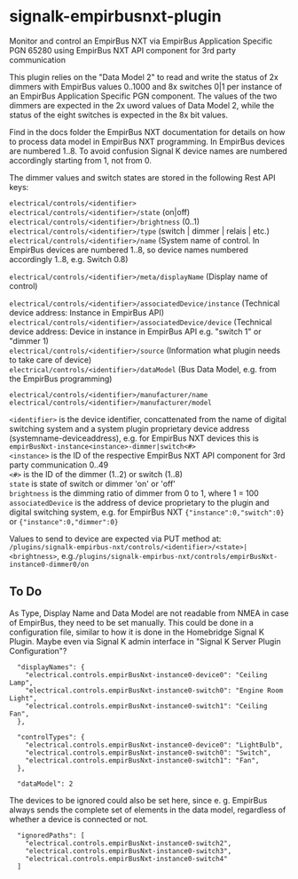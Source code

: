 # signalk-empirbusnxt-plugin
Monitor and control an EmpirBus NXT via EmpirBus Application Specific PGN 65280 using EmpirBus NXT API component for 3rd party communication

This plugin relies on the "Data Model 2" to read and write the status of 2x dimmers with EmpirBus values 0..1000 and 8x switches 0|1 per instance of an EmpirBus Application Specific PGN component. The values of the two dimmers are expected in the 2x uword values of Data Model 2, while the status of the eight switches is expected in the 8x bit values.

Find in the docs folder the EmpirBus NXT documentation for details on how to process data model in EmpirBus NXT programming. In EmpirBus devices are numbered 1..8. To avoid confusion Signal K device names are numbered accordingly starting from 1, not from 0.

The dimmer values and switch states are stored in the following Rest API keys:

`electrical/controls/<identifier>`  
`electrical/controls/<identifier>/state`  (on|off)  
`electrical/controls/<identifier>/brightness`  (0..1)  
`electrical/controls/<identifier>/type`   (switch | dimmer | relais | etc.)
`electrical/controls/<identifier>/name`   (System name of control. In EmpirBus devices are numbered 1..8, so device names numbered accordingly 1..8, e.g. Switch 0.8)  

`electrical/controls/<identifier>/meta/displayName`   (Display name of control)  

`electrical/controls/<identifier>/associatedDevice/instance` (Technical device address: Instance in EmpirBus API)    
`electrical/controls/<identifier>/associatedDevice/device` (Technical device address: Device in instance in EmpirBus API e.g. "switch 1" or "dimmer 1)  
`electrical/controls/<identifier>/source` (Information what plugin needs to take care of device)  
`electrical/controls/<identifier>/dataModel` (Bus Data Model, e.g. from the EmpirBus programming)  

`electrical/controls/<identifier>/manufacturer/name`  
`electrical/controls/<identifier>/manufacturer/model`  

`<identifier>` is the device identifier, concattenated from the name of digital switching system and a system plugin proprietary device address (systemname-deviceaddress), e.g. for EmpirBus NXT devices this is `empirBusNxt-instance<instance>-dimmer|switch<#>`  
`<instance>` is the ID of the respective EmpirBus NXT API component for 3rd party communication 0..49  
`<#>` is the ID of the dimmer (1..2) or switch (1..8)  
`state` is state of switch or dimmer 'on' or 'off'  
`brightness` is the dimming ratio of dimmer from 0 to 1, where 1 = 100  
`associatedDevice` is the address of device proprietary to the plugin and digital switching system, e.g. for EmpirBus NXT   `{"instance":0,"switch":0}` or `{"instance":0,"dimmer":0}`


Values to send to device are expected via PUT method at:
`/plugins/signalk-empirbus-nxt/controls/<identifier>/<state>|<brightness>`, e.g.`/plugins/signalk-empirbus-nxt/controls/empirBusNxt-instance0-dimmer0/on`


## To Do
As Type, Display Name and Data Model are not readable from NMEA in case of EmpirBus, they need to be set manually. This could be done in a configuration file, similar to how it is done in the Homebridge Signal K Plugin. Maybe even via Signal K admin interface in "Signal K Server Plugin Configuration"?

      "displayNames": {  
        "electrical.controls.empirBusNxt-instance0-device0": "Ceiling Lamp",  
        "electrical.controls.empirBusNxt-instance0-switch0": "Engine Room Light",  
        "electrical.controls.empirBusNxt-instance0-switch1": "Ceiling Fan",  
      },  

      "controlTypes": {  
        "electrical.controls.empirBusNxt-instance0-device0": "LightBulb",  
        "electrical.controls.empirBusNxt-instance0-switch0": "Switch",  
        "electrical.controls.empirBusNxt-instance0-switch1": "Fan",  
      },  

      "dataModel": 2


The devices to be ignored could also be set here, since e. g. EmpirBus always sends the complete set of elements in the data model, regardless of whether a device is connected or not.

      "ignoredPaths": [  
        "electrical.controls.empirBusNxt-instance0-switch2",  
        "electrical.controls.empirBusNxt-instance0-switch3",  
        "electrical.controls.empirBusNxt-instance0-switch4"  
      ]  

